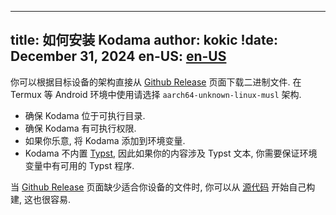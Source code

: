 
---
title: 如何安装 Kodama
author: kokic
!date: December 31, 2024
en-US: [en-US](/tutorials/install-en-US.md)
---

你可以根据目标设备的架构直接从 [Github Release](https://github.com/kokic/kodama/releases) 页面下载二进制文件. 
在 Termux 等 Android 环境中使用请选择 `aarch64-unknown-linux-musl` 架构. 

- 确保 Kodama 位于可执行目录. 
- 确保 Kodama 有可执行权限. 
- 如果你乐意, 将 Kodama 添加到环境变量. 
- Kodama 不内置 [Typst](https://github.com/typst/typst), 因此如果你的内容涉及 Typst 文本, 你需要保证环境变量中有可用的 Typst 程序. 

当 [Github Release](https://github.com/kokic/kodama/releases) 页面缺少适合你设备的文件时, 你可以从 [源代码](https://github.com/kokic/kodama) 开始自己构建, 这也很容易. 
